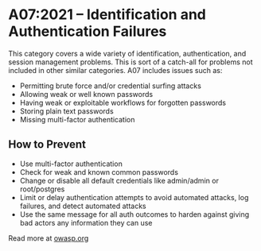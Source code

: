 # A07:2021 – Identification and Authentication Failures
This category covers a wide variety of identification, authentication, and session management problems. This is sort of a catch-all for problems not included in other similar categories. A07 includes issues such as:
 - Permitting brute force and/or credential surfing attacks
 - Allowing weak or well known passwords
 - Having weak or exploitable workflows for forgotten passwords
 - Storing plain text passwords
 - Missing multi-factor authentication

## How to Prevent
 - Use multi-factor authentication
 - Check for weak and known common passwords
 - Change or disable all default credentials like admin/admin or root/postgres
 - Limit or delay authentication attempts to avoid automated attacks, log failures, and detect automated attacks
 - Use the same message for all auth outcomes to harden against giving bad actors any information they can use


Read more at [owasp.org](https://owasp.org/Top10/A07_2021-Identification_and_Authentication_Failures/)